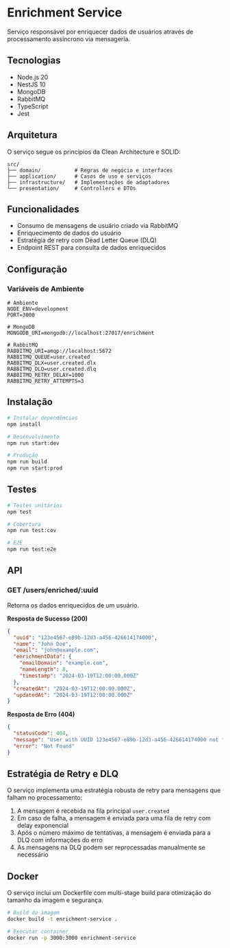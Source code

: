 # Enrichment Service

Serviço responsável por enriquecer dados de usuários através de processamento assíncrono via mensageria.

## Tecnologias

- Node.js 20
- NestJS 10
- MongoDB
- RabbitMQ
- TypeScript
- Jest

## Arquitetura

O serviço segue os princípios da Clean Architecture e SOLID:

```
src/
├── domain/           # Regras de negócio e interfaces
├── application/      # Casos de uso e serviços
├── infrastructure/   # Implementações de adaptadores
└── presentation/     # Controllers e DTOs
```

## Funcionalidades

- Consumo de mensagens de usuário criado via RabbitMQ
- Enriquecimento de dados do usuário
- Estratégia de retry com Dead Letter Queue (DLQ)
- Endpoint REST para consulta de dados enriquecidos

## Configuração

### Variáveis de Ambiente

```env
# Ambiente
NODE_ENV=development
PORT=3000

# MongoDB
MONGODB_URI=mongodb://localhost:27017/enrichment

# RabbitMQ
RABBITMQ_URI=amqp://localhost:5672
RABBITMQ_QUEUE=user.created
RABBITMQ_DLX=user.created.dlx
RABBITMQ_DLQ=user.created.dlq
RABBITMQ_RETRY_DELAY=1000
RABBITMQ_RETRY_ATTEMPTS=3
```

## Instalação

```bash
# Instalar dependências
npm install

# Desenvolvimento
npm run start:dev

# Produção
npm run build
npm run start:prod
```

## Testes

```bash
# Testes unitários
npm test

# Cobertura
npm run test:cov

# E2E
npm run test:e2e
```

## API

### GET /users/enriched/:uuid

Retorna os dados enriquecidos de um usuário.

**Resposta de Sucesso (200)**
```json
{
  "uuid": "123e4567-e89b-12d3-a456-426614174000",
  "name": "John Doe",
  "email": "john@example.com",
  "enrichmentData": {
    "emailDomain": "example.com",
    "nameLength": 8,
    "timestamp": "2024-03-19T12:00:00.000Z"
  },
  "createdAt": "2024-03-19T12:00:00.000Z",
  "updatedAt": "2024-03-19T12:00:00.000Z"
}
```

**Resposta de Erro (404)**
```json
{
  "statusCode": 404,
  "message": "User with UUID 123e4567-e89b-12d3-a456-426614174000 not found or not yet enriched",
  "error": "Not Found"
}
```

## Estratégia de Retry e DLQ

O serviço implementa uma estratégia robusta de retry para mensagens que falham no processamento:

1. A mensagem é recebida na fila principal `user.created`
2. Em caso de falha, a mensagem é enviada para uma fila de retry com delay exponencial
3. Após o número máximo de tentativas, a mensagem é enviada para a DLQ com informações do erro
4. As mensagens na DLQ podem ser reprocessadas manualmente se necessário

## Docker

O serviço inclui um Dockerfile com multi-stage build para otimização do tamanho da imagem e segurança.

```bash
# Build da imagem
docker build -t enrichment-service .

# Executar container
docker run -p 3000:3000 enrichment-service
```
